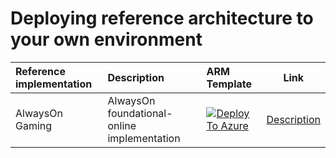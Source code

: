 # Deploying reference architecture to your own environment

| Reference implementation | Description | ARM Template | Link |
|:-------------------------|:-------------|:-------------|------|
| AlwaysOn Gaming | AlwaysOn foundational-online implementation|[![Deploy To Azure](https://aka.ms/deploytoazurebutton)](https://portal.azure.com/#blade/Microsoft_Azure_CreateUIDef/CustomDeploymentBlade/uri/https%3A%2F%2Fraw.githubusercontent.com%2Fhjscherer%2FAlwaysOn%2F%2FaoArm%2FaoArm.json/uiFormDefinitionUri/https%3A%2F%2Fraw.githubusercontent.com%2Fhjscherer%2FAlwaysOn%2Fdev%2FaoArm%2Fao-portal.json) | [Description](https://github.com/Azure/AlwaysOn-Foundational-Online/blob/main/docs/reference-implementation/README.md) |
